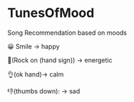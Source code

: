 # TunesOfMood
Song Recommendation based on moods

😀 Smile -> happy

🤘(Rock on (hand sign)) -> energetic

👌(ok hand)-> calm

👎(thumbs down): -> sad
